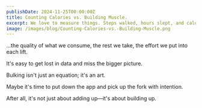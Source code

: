 ```yaml
---
publishDate: 2024-11-25T00:00:00Z
title: Counting Calories vs. Building Muscle.
excerpt: We love to measure things. Steps walked, hours slept, and calories consumed. Especially when bulking up, the calorie counter becomes a trusted companion. But muscles aren't built by numbers alone. Focusing solely on the calorie count can make us forget the essence of growth...
image: /images/blog/Counting-Calories-vs.-Building-Muscle.png
---
```

...the quality of what we consume, the rest we take, the effort we put into each lift.

It's easy to get lost in data and miss the bigger picture.

Bulking isn't just an equation; it's an art.

Maybe it's time to put down the app and pick up the fork with intention.

After all, it's not just about adding up—it's about building up.

